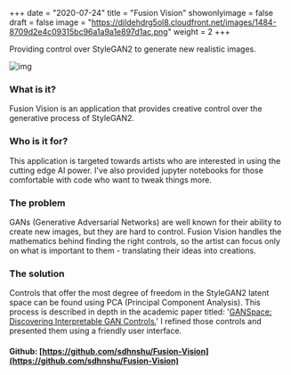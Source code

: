 +++
date = "2020-07-24"
title = "Fusion Vision"
showonlyimage = false
draft = false
image = "https://dildehdrg5ol8.cloudfront.net/images/1484-8709d2e4c09315bc96a1a9a1e897d1ac.png"
weight = 2
+++

Providing control over StyleGAN2 to generate new realistic images.
<!--more-->

![img](https://dildehdrg5ol8.cloudfront.net/images/1484-8709d2e4c09315bc96a1a9a1e897d1ac.png)

### What is it?
Fusion Vision is an application that provides creative control over the generative process of StyleGAN2.

### Who is it for?
This application is targeted towards artists who are interested in using the cutting edge AI power. I've also provided jupyter notebooks for those comfortable with code who want to tweak things more.

### The problem
GANs (Generative Adversarial Networks) are well known for their ability to create new images, but they are hard to control. Fusion Vision handles the mathematics behind finding the right controls, so the artist can focus only on what is important to them - translating their ideas into creations.

### The solution
Controls that offer the most degree of freedom in the StyleGAN2 latent space can be found using PCA (Principal Component Analysis). This process is described in depth in the academic paper titled: '[GANSpace: Discovering Interpretable GAN Controls.](https://arxiv.org/abs/2004.02546)' I refined those controls and presented them using a friendly user interface.

#### Github: [https://github.com/sdhnshu/Fusion-Vision](https://github.com/sdhnshu/Fusion-Vision)